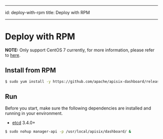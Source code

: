 <!--
#
# Licensed to the Apache Software Foundation (ASF) under one or more
# contributor license agreements.  See the NOTICE file distributed with
# this work for additional information regarding copyright ownership.
# The ASF licenses this file to You under the Apache License, Version 2.0
# (the "License"); you may not use this file except in compliance with
# the License.  You may obtain a copy of the License at
#
#     http://www.apache.org/licenses/LICENSE-2.0
#
# Unless required by applicable law or agreed to in writing, software
# distributed under the License is distributed on an "AS IS" BASIS,
# WITHOUT WARRANTIES OR CONDITIONS OF ANY KIND, either express or implied.
# See the License for the specific language governing permissions and
# limitations under the License.
#
-->

---

id: deploy-with-rpm
title: Deploy with RPM

---

# Deploy with RPM

**NOTE:** Only support CentOS 7 currently, for more information, please refer to [here](./deploy.md).

## Install from RPM

```sh
$ sudo yum install -y https://github.com/apache/apisix-dashboard/releases/download/v2.4/apisix-dashboard-2.4-0.x86_64.rpm
```

## Run

Before you start, make sure the following dependencies are installed and running in your environment.

- [etcd](https://etcd.io/docs/v3.4.0/dl-build/) 3.4.0+

```sh
$ sudo nohup manager-api -p /usr/local/apisix/dashboard/ &
```
